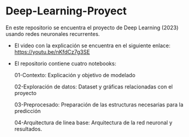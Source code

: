 # Deep-Learning-Proyect

En este repositorio se encuentra el proyecto de Deep Learning (2023) usando redes neuronales recurrentes. 
- El video con la explicación se encuentra en el siguiente enlace: https://youtu.be/nKfdCz7g3SE

- El repositorio contiene cuatro notebooks:

    01-Contexto: Explicación y objetivo de modelado
    
    02-Exploración de datos: Dataset y gráficas relacionadas con el proyecto
    
    03-Preprocesado: Preparación de las estructuras necesarias para la predicción
    
    04-Arquitectura de linea base: Arquitectura de la red neuronal y resultados.
